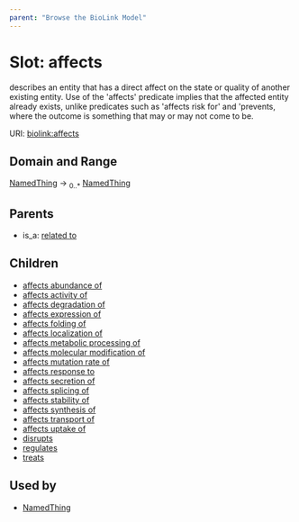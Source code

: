 ```yaml
---
parent: "Browse the BioLink Model"
---
```



# Slot: affects


describes an entity that has a direct affect on the state or quality of another existing entity. Use of the 'affects' predicate implies that the affected entity already exists, unlike predicates such as 'affects risk for' and 'prevents, where the outcome is something that may or may not come to be.

URI: [biolink:affects](https://w3id.org/biolink/vocab/affects)

## Domain and Range

[NamedThing](NamedThing.md) ->  <sub>0..*</sub> [NamedThing](NamedThing.md)

## Parents

 *  is_a: [related to](related_to.md)

## Children

 *  [affects abundance of](affects_abundance_of.md)
 *  [affects activity of](affects_activity_of.md)
 *  [affects degradation of](affects_degradation_of.md)
 *  [affects expression of](affects_expression_of.md)
 *  [affects folding of](affects_folding_of.md)
 *  [affects localization of](affects_localization_of.md)
 *  [affects metabolic processing of](affects_metabolic_processing_of.md)
 *  [affects molecular modification of](affects_molecular_modification_of.md)
 *  [affects mutation rate of](affects_mutation_rate_of.md)
 *  [affects response to](affects_response_to.md)
 *  [affects secretion of](affects_secretion_of.md)
 *  [affects splicing of](affects_splicing_of.md)
 *  [affects stability of](affects_stability_of.md)
 *  [affects synthesis of](affects_synthesis_of.md)
 *  [affects transport of](affects_transport_of.md)
 *  [affects uptake of](affects_uptake_of.md)
 *  [disrupts](disrupts.md)
 *  [regulates](regulates.md)
 *  [treats](treats.md)

## Used by

 * [NamedThing](NamedThing.md)

